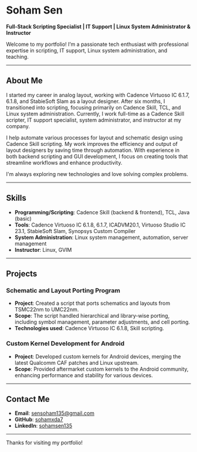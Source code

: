 # Soham Sen  
**Full-Stack Scripting Specialist | IT Support | Linux System Administrator & Instructor**  

Welcome to my portfolio! I’m a passionate tech enthusiast with professional expertise in scripting, IT support, Linux system administration, and teaching.

---

## About Me  
I started my career in analog layout, working with Cadence Virtuoso IC 6.1.7, 6.1.8, and StabieSoft Slam as a layout designer. After six months, I transitioned into scripting, focusing primarily on Cadence Skill, TCL, and Linux system administration. Currently, I work full-time as a Cadence Skill scripter, IT support specialist, system administrator, and instructor at my company. 

I help automate various processes for layout and schematic design using Cadence Skill scripting. My work improves the efficiency and output of layout designers by saving time through automation. With experience in both backend scripting and GUI development, I focus on creating tools that streamline workflows and enhance productivity.

I'm always exploring new technologies and love solving complex problems.

---

## Skills  
- **Programming/Scripting**: Cadence Skill (backend & frontend), TCL, Java (basic)
- **Tools**: Cadence Virtuoso IC 6.1.8, 6.1.7, ICADVM20.1, Virtuoso Studio IC 23.1, StabieSoft Slam, Synopsys Custom Compiler
- **System Administration**: Linux system management, automation, server management
- **Instructor**: Linux, GVIM

---

## Projects  
### Schematic and Layout Porting Program  
- **Project**: Created a script that ports schematics and layouts from TSMC22nm to UMC22nm.  
- **Scope**: The script handled hierarchical and library-wise porting, including symbol management, parameter adjustments, and cell porting.
- **Technologies used**: Cadence Virtuoso IC 6.1.8, Skill scripting.

### Custom Kernel Development for Android  
- **Project**: Developed custom kernels for Android devices, merging the latest Qualcomm CAF patches and Linux upstream.  
- **Scope**: Provided aftermarket custom kernels to the Android community, enhancing performance and stability for various devices.

---

## Contact Me  
- **Email**: [sensoham135@gmail.com](mailto:sensoham135@gmail.com)  
- **GitHub**: [sohamxda7](https://github.com/sohamxda7)  
- **LinkedIn**: [sohamsen135](https://www.linkedin.com/in/sohamsen135)

---

Thanks for visiting my portfolio!
